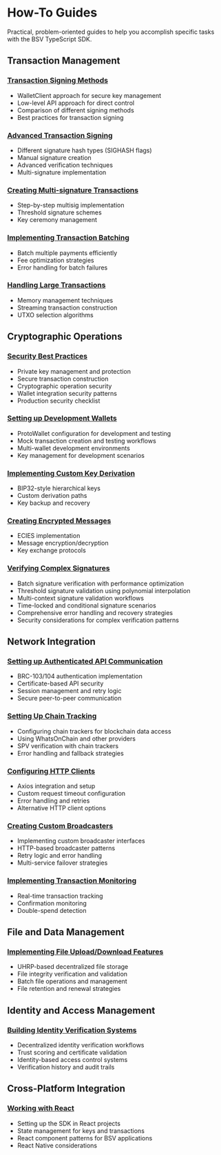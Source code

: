 # How-To Guides

Practical, problem-oriented guides to help you accomplish specific tasks with the BSV TypeScript SDK.

## Transaction Management

### [Transaction Signing Methods](./transaction-signing-methods.md)

- WalletClient approach for secure key management
- Low-level API approach for direct control
- Comparison of different signing methods
- Best practices for transaction signing

### [Advanced Transaction Signing](./advanced-transaction-signing.md)

- Different signature hash types (SIGHASH flags)
- Manual signature creation
- Advanced verification techniques
- Multi-signature implementation

### [Creating Multi-signature Transactions](./multisig-transactions.md)

- Step-by-step multisig implementation
- Threshold signature schemes
- Key ceremony management

### [Implementing Transaction Batching](./transaction-batching.md)

- Batch multiple payments efficiently
- Fee optimization strategies
- Error handling for batch failures

### [Handling Large Transactions](./large-transactions.md)

- Memory management techniques
- Streaming transaction construction
- UTXO selection algorithms

## Cryptographic Operations

### [Security Best Practices](./security-best-practices.md)

- Private key management and protection
- Secure transaction construction
- Cryptographic operation security
- Wallet integration security patterns
- Production security checklist

### [Setting up Development Wallets](./development-wallet-setup.md)

- ProtoWallet configuration for development and testing
- Mock transaction creation and testing workflows
- Multi-wallet development environments
- Key management for development scenarios

### [Implementing Custom Key Derivation](./custom-key-derivation.md)

- BIP32-style hierarchical keys
- Custom derivation paths
- Key backup and recovery

### [Creating Encrypted Messages](./encrypted-messages.md)

- ECIES implementation
- Message encryption/decryption
- Key exchange protocols

### [Verifying Complex Signatures](./complex-signatures.md)

- Batch signature verification with performance optimization
- Threshold signature validation using polynomial interpolation
- Multi-context signature validation workflows
- Time-locked and conditional signature scenarios
- Comprehensive error handling and recovery strategies
- Security considerations for complex verification patterns

## Network Integration

### [Setting up Authenticated API Communication](./authenticated-api-communication.md)

- BRC-103/104 authentication implementation
- Certificate-based API security
- Session management and retry logic
- Secure peer-to-peer communication

### [Setting Up Chain Tracking](./chain-tracking.md)

- Configuring chain trackers for blockchain data access
- Using WhatsOnChain and other providers
- SPV verification with chain trackers
- Error handling and fallback strategies

### [Configuring HTTP Clients](./http-client-configuration.md)

- Axios integration and setup
- Custom request timeout configuration
- Error handling and retries
- Alternative HTTP client options

### [Creating Custom Broadcasters](./custom-broadcasters.md)

- Implementing custom broadcaster interfaces
- HTTP-based broadcaster patterns
- Retry logic and error handling
- Multi-service failover strategies

### [Implementing Transaction Monitoring](./transaction-monitoring.md)

- Real-time transaction tracking
- Confirmation monitoring
- Double-spend detection

## File and Data Management

### [Implementing File Upload/Download Features](./file-upload-download.md)

- UHRP-based decentralized file storage
- File integrity verification and validation
- Batch file operations and management
- File retention and renewal strategies

## Identity and Access Management

### [Building Identity Verification Systems](./identity-verification-systems.md)

- Decentralized identity verification workflows
- Trust scoring and certificate validation
- Identity-based access control systems
- Verification history and audit trails

## Cross-Platform Integration

### [Working with React](./react-integration.md)

- Setting up the SDK in React projects
- State management for keys and transactions
- React component patterns for BSV applications
- React Native considerations
